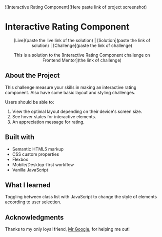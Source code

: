 
![Interactive Rating Component](Here paste link of project screenshot)



# Interactive Rating Component

<div align="center">

[Live](paste the live link of the solution)
| [Solution](paste the link of solution)
| [Challenge](paste the link of challenge)

This is a solution to the [Interactive Rating Component challenge on Frontend Mentor](the link of challenge)

</div>




## About the Project

This challenge measure your skills in making an interactive rating component. Also have some basic layout and styling challenges.



Users should be able to:

1. View the optimal layout depending on their device's screen size.
2. See hover states for interactive elements.
3. An appreciation message for rating.



## Built with 

- Semantic HTML5 markup
- CSS custom properties
- Flexbox
- Mobile/Desktop-first workflow
- Vanilla JavaScript

## What I learned 

Toggling between class list with JavaScript to change the style of elements according to user selection. 

## Acknowledgments

Thanks to my only loyal friend, [Mr Google](https://www.google.com/), for helping me out!